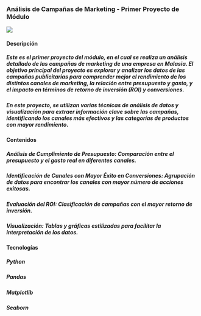 ### Análisis de Campañas de Marketing - Primer Proyecto de Módulo

![](https://www.google.com/url?sa=i&url=https%3A%2F%2Fes.pngtree.com%2Fso%2Fan%25C3%25A1lisis-de-datos&psig=AOvVaw2qe0HAk7g3lZxoowy3ElRg&ust=1730715180657000&source=images&cd=vfe&opi=89978449&ved=0CBQQjRxqFwoTCKj-xM72v4kDFQAAAAAdAAAAABAE)

#### Descripción
##### Este es el primer proyecto del módulo, en el cual se realiza un análisis detallado de las campañas de marketing de una empresa en Malasia. El objetivo principal del proyecto es explorar y analizar los datos de las campañas publicitarias para comprender mejor el rendimiento de los distintos canales de marketing, la relación entre presupuesto y gasto, y el impacto en términos de retorno de inversión (ROI) y conversiones.

##### En este proyecto, se utilizan varias técnicas de análisis de datos y visualización para extraer información clave sobre las campañas, identificando los canales más efectivos y las categorías de productos con mayor rendimiento.

#### Contenidos
##### Análisis de Cumplimiento de Presupuesto: Comparación entre el presupuesto y el gasto real en diferentes canales.

##### Identificación de Canales con Mayor Éxito en Conversiones: Agrupación de datos para encontrar los canales con mayor número de acciones exitosas.

##### Evaluación del ROI: Clasificación de campañas con el mayor retorno de inversión.

##### Visualización: Tablas y gráficas estilizadas para facilitar la interpretación de los datos.

#### Tecnologías

##### Python
##### Pandas
##### Matplotlib
##### Seaborn
